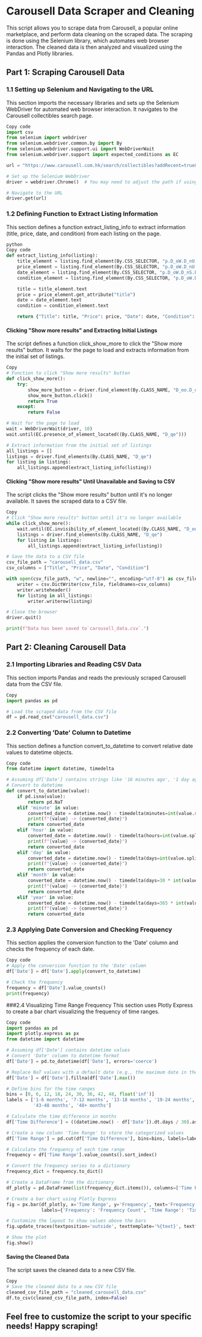# Carousell Data Scraper and Cleaning
This script allows you to scrape data from Carousell, a popular online marketplace, and perform data cleaning on the scraped data. The scraping is done using the Selenium library, which automates web browser interaction. The cleaned data is then analyzed and visualized using the Pandas and Plotly libraries.

## Part 1: Scraping Carousell Data
### 1.1 Setting up Selenium and Navigating to the URL
This section imports the necessary libraries and sets up the Selenium WebDriver for automated web browser interaction.
It navigates to the Carousell collectibles search page.
```python
Copy code
import csv
from selenium import webdriver
from selenium.webdriver.common.by import By
from selenium.webdriver.support.ui import WebDriverWait
from selenium.webdriver.support import expected_conditions as EC

url = "https://www.carousell.com.hk/search/collectibles?addRecent=true&canChangeKeyword=true&includeSuggestions=true&searchId=Zuq97c&t-search_query_source=direct_search"

# Set up the Selenium WebDriver
driver = webdriver.Chrome()  # You may need to adjust the path if using a different WebDriver

# Navigate to the URL
driver.get(url)
```

### 1.2 Defining Function to Extract Listing Information
This section defines a function extract_listing_info to extract information (title, price, date, and condition) from each listing on the page.

```python
python
Copy code
def extract_listing_info(listing):
    title_element = listing.find_element(By.CSS_SELECTOR, "p.D_oW.D_nU.D_oX.D_pb.D_pf.D_pi.D_pk.D_pg.D_po")
    price_element = listing.find_element(By.CSS_SELECTOR, "p.D_oW.D_nU.D_oX.D_pb.D_pe.D_pi.D_pl.D_pn")
    date_element = listing.find_element(By.CSS_SELECTOR, "p.D_oW.D_nS.D_oX.D_pb.D_pe.D_pi.D_pk.D_qw.D_pp")
    condition_element = listing.find_element(By.CSS_SELECTOR, "p.D_oW.D_nS.D_oX.D_pb.D_pe.D_pi.D_pk.D_po")

    title = title_element.text
    price = price_element.get_attribute("title")
    date = date_element.text
    condition = condition_element.text

    return {"Title": title, "Price": price, "Date": date, "Condition": condition}
```

#### Clicking "Show more results" and Extracting Initial Listings

The script defines a function click_show_more to click the "Show more results" button.
It waits for the page to load and extracts information from the initial set of listings.
```python
Copy
# Function to click "Show more results" button
def click_show_more():
    try:
        show_more_button = driver.find_element(By.CLASS_NAME, "D_oo.D_oJ.D_oA.D_ow.D_oN.D_IL")
        show_more_button.click()
        return True
    except:
        return False

# Wait for the page to load
wait = WebDriverWait(driver, 10)
wait.until(EC.presence_of_element_located((By.CLASS_NAME, "D_qe")))

# Extract information from the initial set of listings
all_listings = []
listings = driver.find_elements(By.CLASS_NAME, "D_qe")
for listing in listings:
    all_listings.append(extract_listing_info(listing))
```

#### Clicking "Show more results" Until Unavailable and Saving to CSV

The script clicks the "Show more results" button until it's no longer available.
It saves the scraped data to a CSV file.
```python
Copy
# Click "Show more results" button until it's no longer available
while click_show_more():
    wait.until(EC.invisibility_of_element_located((By.CLASS_NAME, "D_oo.D_oJ.D_oA.D_ow.D_oN.D_IL")))
    listings = driver.find_elements(By.CLASS_NAME, "D_qe")
    for listing in listings:
        all_listings.append(extract_listing_info(listing))

# Save the data to a CSV file
csv_file_path = "carousell_data.csv"
csv_columns = ["Title", "Price", "Date", "Condition"]

with open(csv_file_path, "w", newline="", encoding="utf-8") as csv_file:
    writer = csv.DictWriter(csv_file, fieldnames=csv_columns)
    writer.writeheader()
    for listing in all_listings:
        writer.writerow(listing)

# Close the browser
driver.quit()

print(f"Data has been saved to`carousell_data.csv`.")
```
## Part 2: Cleaning Carousell Data
### 2.1 Importing Libraries and Reading CSV Data
This section imports Pandas and reads the previously scraped Carousell data from the CSV file.
```python
Copy
import pandas as pd

# Load the scraped data from the CSV file
df = pd.read_csv("carousell_data.csv")
```
### 2.2 Converting 'Date' Column to Datetime
This section defines a function convert_to_datetime to convert relative date values to datetime objects.
```python
Copy code
from datetime import datetime, timedelta

# Assuming df['Date'] contains strings like '16 minutes ago', '1 day ago', etc.
# Convert to datetime
def convert_to_datetime(value):
    if pd.isna(value):
        return pd.NaT
    elif 'minute' in value:
        converted_date = datetime.now() - timedelta(minutes=int(value.split()[0]))
        print(f"{value} -> {converted_date}")
        return converted_date
    elif 'hour' in value:
        converted_date = datetime.now() - timedelta(hours=int(value.split()[0]))
        print(f"{value} -> {converted_date}")
        return converted_date
    elif 'day' in value:
        converted_date = datetime.now() - timedelta(days=int(value.split()[0]))
        print(f"{value} -> {converted_date}")
        return converted_date
    elif 'month' in value:
        converted_date = datetime.now() - timedelta(days=30 * int(value.split()[0]))
        print(f"{value} -> {converted_date}")
        return converted_date
    elif 'year' in value:
        converted_date = datetime.now() - timedelta(days=365 * int(value.split()[0]))
        print(f"{value} -> {converted_date}")
        return converted_date
```
### 2.3 Applying Date Conversion and Checking Frequency
This section applies the conversion function to the 'Date' column and checks the frequency of each date.
```python
Copy code
# Apply the conversion function to the 'Date' column
df['Date'] = df['Date'].apply(convert_to_datetime)

# Check the frequency
frequency = df['Date'].value_counts()
print(frequency)
```

###2.4 Visualizing Time Range Frequency
This section uses Plotly Express to create a bar chart visualizing the frequency of time ranges.
```python
Copy code
import pandas as pd
import plotly.express as px
from datetime import datetime

# Assuming df['Date'] contains datetime values
# Convert 'Date' column to datetime format
df['Date'] = pd.to_datetime(df['Date'], errors='coerce')

# Replace NaT values with a default date (e.g., the maximum date in the DataFrame)
df['Date'] = df['Date'].fillna(df['Date'].max())

# Define bins for the time ranges
bins = [0, 6, 12, 18, 24, 30, 36, 42, 48, float('inf')]
labels = ['1-6 months', '7-12 months', '13-18 months', '19-24 months', '25-30 months', '31-36 months', '37-42 months',
          '43-48 months', '48+ months']

# Calculate the time difference in months
df['Time Difference'] = ((datetime.now() - df['Date']).dt.days / 30).astype(int)

# Create a new column 'Time Range' to store the categorized values
df['Time Range'] = pd.cut(df['Time Difference'], bins=bins, labels=labels, right=False)

# Calculate the frequency of each time range
frequency = df['Time Range'].value_counts().sort_index()

# Convert the frequency series to a dictionary
frequency_dict = frequency.to_dict()

# Create a DataFrame from the dictionary
df_plotly = pd.DataFrame(list(frequency_dict.items()), columns=['Time Range', 'Frequency'])

# Create a bar chart using Plotly Express
fig = px.bar(df_plotly, x='Time Range', y='Frequency', text='Frequency', title='Time Range Frequency',
             labels={'Frequency': 'Frequency Count', 'Time Range': 'Time Range'})

# Customize the layout to show values above the bars
fig.update_traces(textposition='outside', texttemplate='%{text}', textfont_size=12)

# Show the plot
fig.show()
```

#### Saving the Cleaned Data

The script saves the cleaned data to a new CSV file.
```python
Copy
# Save the cleaned data to a new CSV file
cleaned_csv_file_path = "cleaned_carousell_data.csv"
df.to_csv(cleaned_csv_file_path, index=False)
```

## Feel free to customize the script to your specific needs! Happy scraping!
